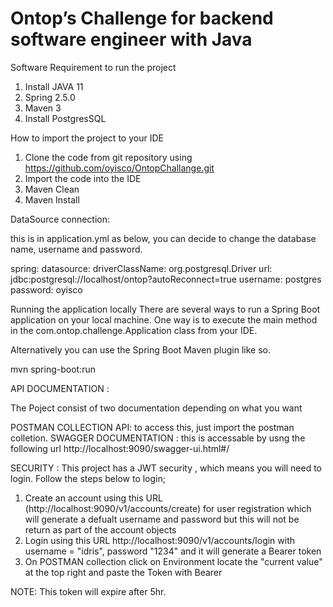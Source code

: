 # Ontop’s Challenge for backend software engineer with Java

Software Requirement to run the project

1. Install JAVA 11 
2. Spring 2.5.0
3. Maven 3
4. Install PostgresSQL 

How to import the project to your IDE
1. Clone the code from git repository using https://github.com/oyisco/OntopChallange.git
2. Import the code into the IDE 
3. Maven Clean 
4. Maven Install

DataSource connection: 

this is in application.yml as below, you can decide to change the database name, username and password.

spring:
  datasource:
    driverClassName: org.postgresql.Driver
    url: jdbc:postgresql://localhost/ontop?autoReconnect=true
    username: postgres
    password: oyisco


Running the application locally
There are several ways to run a Spring Boot application on your local machine. One way is to execute the main method in the com.ontop.challenge.Application class from your IDE.

Alternatively you can use the Spring Boot Maven plugin like so.

mvn spring-boot:run

API DOCUMENTATION :

The Poject consist of two documentation depending on what you want

POSTMAN COLLECTION API: to access this, just import the postman colletion.
SWAGGER DOCUMENTATION : this is accessable by usng the following url  http://localhost:9090/swagger-ui.html#/


SECURITY :
This project has a JWT security , which means you will need to login. Follow the steps below to login;
1. Create an account using this URL (http://localhost:9090/v1/accounts/create) for user registration which will generate a defualt username and password but this will not be return as part of the account objects
2. Login using this URL http://localhost:9090/v1/accounts/login with username = "idris", password "1234" and it will generate a Bearer token 
3. On POSTMAN collection click on Environment locate the "current value" at the top right and paste the Token with Bearer 

NOTE: This token will expire after 5hr.

